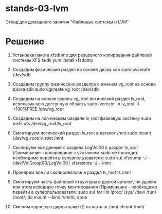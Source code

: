 # stands-03-lvm

Стенд для домашнего занятия "Файловые системы и LVM"

# Решение

1. Установка пакета xfsdump для резервного копирования файловой системы XFS
sudo yum install xfsdump

2. Создадим физический раздел на основе диска sdb
sudo pvcreate /dev/sdb

3. Создадим группу физических разделов с именем vg_root на основе диска sdb
sudo vgcreate vg_root /dev/sdb

4. Создадим на основе группы vg_root логический раздел lv_root, используя всю доступную область
sudo lvcreate -n lv_root -l +100%FREE /dev/vg_root

5. Создадим на логическом разделе lv_root файловую систему
sudo mkfs.xfs /dev/vg_root/lv_root

6. Смонтируем логический раздел lv_root в каталог /mnt
sudo mount /dev/vg_root/lv_root /mnt

7. Cкопируем все данные с раздела LogVol00 в раздел lv_root
(Примечание - копирование с указанием sudo не проходит, необходимо перейти в суперпользователя: sudo su)
xfsdump -J - /dev/VolGroup00/LogVol00 | xfsrestore -J - /mnt

8. Проверим все ли скопировалось в раздел lv_root
ls /mnt

9. Смонтируем часть файловой структуры в другой каталог, не удаляя при этом исходную точку монтирования
(Примечание - необходимо перейти в суперпользователя: sudo su)
for i in /proc/ /sys/ /dev/ /run/ /boot/; do mount --bind $i /mnt/$i; done

10. Сменим корневую директорию (/) на каталог /mnt
chroot /mnt/

